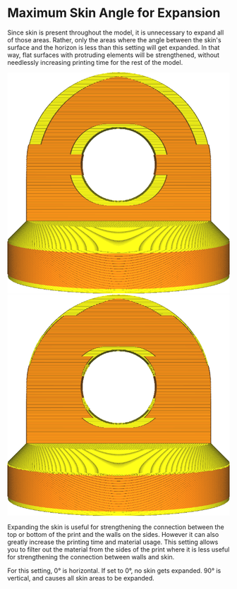 Maximum Skin Angle for Expansion
====
Since skin is present throughout the model, it is unnecessary to expand all of those areas. Rather, only the areas where the angle between the skin's surface and the horizon is less than this setting will get expanded. In that way, flat surfaces with protruding elements will be strengthened, without needlessly increasing printing time for the rest of the model.

<!--screenshot {
"image_path": "max_skin_angle_for_expansion_90.png",
"models": [{"script": "stamp.scad"}],
"camera_position": [0, 200, 30],
"settings": {
    "wall_line_count": 0,
    "infill_wall_line_count": 1,
    "expand_skins_expand_distance": 3,
    "max_skin_angle_for_expansion": 89
},
"colours": 64
}-->
<!--screenshot {
"image_path": "max_skin_angle_for_expansion_45.png",
"models": [{"script": "stamp.scad"}],
"camera_position": [0, 200, 30],
"settings": {
    "wall_line_count": 0,
    "infill_wall_line_count": 1,
    "expand_skins_expand_distance": 3,
    "max_skin_angle_for_expansion": 45
},
"colours": 64
}-->
![Set to 90 degrees, all skin is expanded with the Skin Expand Distance setting](images/max_skin_angle_for_expansion_90.png)
![Set to 45 degrees, only the flat areas are expanded](images/max_skin_angle_for_expansion_45.png)

Expanding the skin is useful for strengthening the connection between the top or bottom of the print and the walls on the sides. However it can also greatly increase the printing time and material usage. This setting allows you to filter out the material from the sides of the print where it is less useful for strengthening the connection between walls and skin.

For this setting, 0° is horizontal. If set to 0°, no skin gets expanded. 90° is vertical, and causes all skin areas to be expanded.